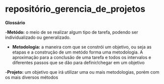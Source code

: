 # repositório_gerencia_de_projetos
**Glossário**

-**Metódo:** o meio de se realizar algum tipo de tarefa, podendo ser individualizado ou generalizado. 

- **Metodologia:** a maneira com que se constrói um objetivo, ou seja as etapas e a construção de um metódo forma uma metodologia. A aproximação para a conclusão de uma tarefa e todos os intervalos e diferentes passos que se dão para definir/chegar em um objetivo

-**Projeto:** um objetivo que irá utilizar uma ou mais metodologias, porém com os mais diversos métodos
